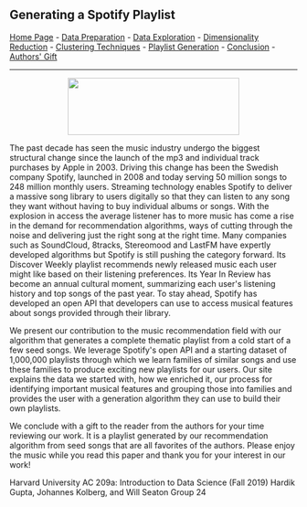 ## Generating a Spotify Playlist

<a href="https://thedigitalfrontier.github.io/spotify-playlist-generation/">Home Page</a> -
<a href="https://thedigitalfrontier.github.io/spotify-playlist-generation/data_preparation">Data Preparation</a> -
<a href="https://thedigitalfrontier.github.io/spotify-playlist-generation/data_exploration">Data Exploration</a> -
<a href="https://thedigitalfrontier.github.io/spotify-playlist-generation/dimensionality_reduction">Dimensionality Reduction</a> -
<a href="https://thedigitalfrontier.github.io/spotify-playlist-generation/clustering_techniques">Clustering Techniques</a> -
<a href="https://thedigitalfrontier.github.io/spotify-playlist-generation/playlist_generation">Playlist Generation</a> -
<a href="https://thedigitalfrontier.github.io/spotify-playlist-generation/conclusion">Conclusion</a> -
<a href="https://thedigitalfrontier.github.io/spotify-playlist-generation/authors_gift">Authors' Gift</a>

--------------------------------------------------------------------------------

<center><img src="SpotifyLogo.png" width="300" height="100" /></center>

The past decade has seen the music industry undergo the biggest structural change since the launch of the mp3 and individual track purchases by Apple in 2003. Driving this change has been the Swedish company Spotify, launched in 2008 and today serving 50 million songs to 248 million monthly users. Streaming technology enables Spotify to deliver a massive song library to users digitally so that they can listen to any song they want without having to buy individual albums or songs. With the explosion in access the average listener has to more music has come a rise in the demand for recommendation algorithms, ways of cutting through the noise and delivering just the right song at the right time. Many companies such as SoundCloud, 8tracks, Stereomood and LastFM have expertly developed algorithms but Spotify is still pushing the category forward. Its Discover Weekly playlist recommends newly released music each user might like based on their listening preferences. Its Year In Review has become an annual cultural moment, summarizing each user's listening history and top songs of the past year. To stay ahead, Spotify has developed an open API that developers can use to access musical features about songs provided through their library.

We present our contribution to the music recommendation field with our algorithm that generates a complete thematic playlist from a cold start of a few seed songs. We leverage Spotify's open API and a starting dataset of 1,000,000 playlists through which we learn families of similar songs and use these families to produce exciting new playlists for our users. Our site explains the data we started with, how we enriched it, our process for identifying important musical features and grouping those into families and provides the user with a generation algorithm they can use to build their own playlists.

We conclude with a gift to the reader from the authors for your time reviewing our work. It is a playlist generated by our recommendation algorithm from seed songs that are all favorites of the authors. Please enjoy the music while you read this paper and thank you for your interest in our work!

Harvard University
AC 209a: Introduction to Data Science (Fall 2019)
Hardik Gupta, Johannes Kolberg, and Will Seaton
Group 24
